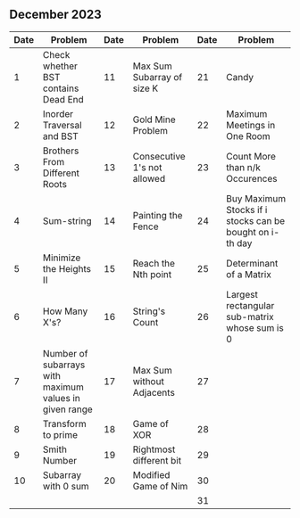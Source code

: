 ## December 2023

| Date | Problem                                                | Date | Problem                     | Date | Problem                                                  |
| ---- | ------------------------------------------------------ | ---- | --------------------------- | ---- | -------------------------------------------------------- |
| 1    | Check whether BST contains Dead End                    | 11   | Max Sum Subarray of size K  | 21   | Candy                                                    |
| 2    | Inorder Traversal and BST                              | 12   | Gold Mine Problem           | 22   | Maximum Meetings in One Room                             |
| 3    | Brothers From Different Roots                          | 13   | Consecutive 1's not allowed | 23   | Count More than n/k Occurences                           |
| 4    | Sum-string                                             | 14   | Painting the Fence          | 24   | Buy Maximum Stocks if i stocks can be bought on i-th day |
| 5    | Minimize the Heights II                                | 15   | Reach the Nth point         | 25   | Determinant of a Matrix                                  |
| 6    | How Many X's?                                          | 16   | String's Count              | 26   | Largest rectangular sub-matrix whose sum is 0            |
| 7    | Number of subarrays with maximum values in given range | 17   | Max Sum without Adjacents   | 27   |                                                          |
| 8    | Transform to prime                                     | 18   | Game of XOR                 | 28   |                                                          |
| 9    | Smith Number                                           | 19   | Rightmost different bit     | 29   |                                                          |
| 10   | Subarray with 0 sum                                    | 20   | Modified Game of Nim        | 30   |                                                          |
|      |                                                        |      |                             | 31   |                                                          |
